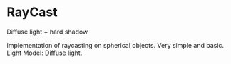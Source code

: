 # RayCast
Diffuse light + hard shadow

Implementation of raycasting on spherical objects. Very simple and basic.
Light Model: Diffuse light.
